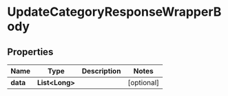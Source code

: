 

# UpdateCategoryResponseWrapperBody


## Properties

Name | Type | Description | Notes
------------ | ------------- | ------------- | -------------
**data** | **List&lt;Long&gt;** |  |  [optional]



